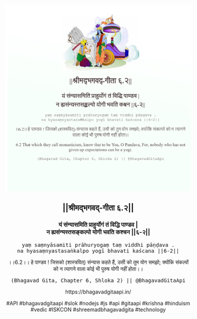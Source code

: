 <img src="../../asset/BG_6_2.png"/>
<center><h2>||श्रीमद्‍भगवद्‍-गीता ६.२||</h2>
<h3>यं संन्यासमिति प्राहुर्योगं तं विद्धि पाण्डव |<br/>न ह्यसंन्यस्तसङ्कल्पो योगी भवति कश्चन ||६-२||</h3>
<pre>yaṃ saṃnyāsamiti prāhuryogaṃ taṃ viddhi pāṇḍava .<br/>na hyasaṃnyastasaṅkalpo yogī bhavati kaścana ||6-2||</pre>
<p>।।6.2।। हे पाण्डव ! जिसको (शास्त्रवित्) संन्यास कहते हैं, उसी को तुम योग समझो; क्योंकि संकल्पों को न त्यागने वाला कोई भी पुरुष योगी नहीं होता।।</p>
<pre>(Bhagavad Gita, Chapter 6, Shloka 2) || @BhagavadGitaApi</pre><p>https://bhagavadgitaapi.in/</p><p>#API #bhagavadgitaapi #slok #nodejs #js #api #gitaapi #krishna #hinduism #vedic #ISKCON #shreemadbhagavadgita #technology</p></center>